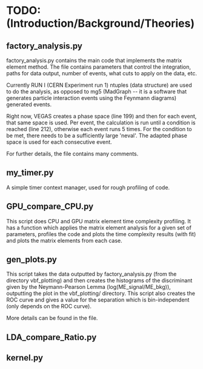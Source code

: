 # TODO: (Introduction/Background/Theories)

## factory_analysis.py

factory_analysis.py contains the main code that implements
the matrix element method. The file contains parameters that
control the integration, paths for data output, number of events,
what cuts to apply on the data, etc.

Currently RUN I (CERN Experiment run 1) ntuples (data structure) are used to do the analysis, as opposed
to mg5 (MadGraph -- it is a software that generates particle interaction events using the Feynmann diagrams) generated events.

Right now, VEGAS creates a phase space (line 199) and then
for each event, that same space is used. Per event, the calculation
is run until a condition is reached (line 212), otherwise each event
runs 5 times. For the condition to be met, there needs to be a
sufficiently large 'neval'. The adapted phase space is used for
each consecutive event.

For further details, the file contains many comments.

## my_timer.py

A simple timer context manager, used for rough profiling of code.

## GPU_compare_CPU.py

This script does CPU and GPU matrix element time complexity
profiling. It has a function which applies the matrix element
analysis for a given set of parameters, profiles the code and
plots the time complexity results (with fit) and plots the matrix
elements from each case.

## gen_plots.py

This script takes the data outputted by factory_analysis.py
(from the directory vbf_plotting) and then creates the histograms
of the discriminant given by the Neymann-Pearson Lemma
 (log(ME_signal/ME_bkg)), outputting the plot in the vbf_plotting/
 directory. This script also creates the ROC curve and gives a
 value for the separation which is bin-independent (only depends
 on the ROC curve).

 More details can be found in the file.

## LDA_compare_Ratio.py

## kernel.py
